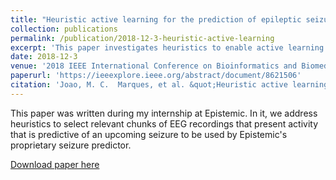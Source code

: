 ```yaml
---
title: "Heuristic active learning for the prediction of epileptic seizures using single EEG channel"
collection: publications
permalink: /publication/2018-12-3-heuristic-active-learning
excerpt: 'This paper investigates heuristics to enable active learning on EEG data to predict epileptic seizures'
date: 2018-12-3
venue: '2018 IEEE International Conference on Bioinformatics and Biomedicine (BIBM)'
paperurl: 'https://ieeexplore.ieee.org/abstract/document/8621506'
citation: 'Joao, M. C.  Marques, et al. &quot;Heuristic active learning for the prediction of epileptic seizures using single EEG channel.&quot; 2018 IEEE International Conference on Bioinformatics and Biomedicine (BIBM). IEEE, 2018.'
---
```

This paper was written during my internship at Epistemic. In it, we address heuristics to select relevant chunks of EEG recordings that present activity that is predictive of an upcoming seizure to be used by Epistemic's proprietary seizure predictor. 

[Download paper here](https://joaomcm.github.io/files/heuritstic-active-learning.pdf)

